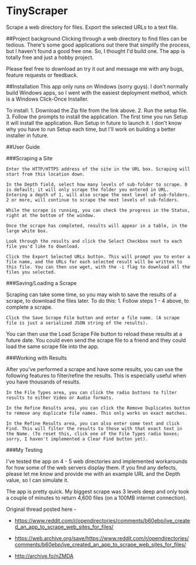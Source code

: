 # TinyScraper
Scrape a web directory for files. Export the selected URLs to a text file.

##Project background 
Clicking through a web directory to find files can be tedious. There's some good applications out there that simplify the process, but I haven't found a good free one. So, I thought I'd build one. The app is totally free and just a hobby project.

Please feel free to download an try it out and message me with any bugs, feature requests or feedback.

##Installation 
This app only runs on Windows (sorry guys). I don't normally build Windows apps, so I went with the easiest deployment method, which is a Windows Click-Once Installer.

To install: 1. Download the Zip file from the link above. 2. Run the setup file. 3. Follow the prompts to install the application. The first time you run Setup it will install the application. Run Setup in future to launch it. I don't know why you have to run Setup each time, but I'll work on building a better installer in future.

##User Guide

###Scraping a Site

    Enter the HTTP/HTTPS address of the site in the URL box. Scraping will start from this location down.

    In the Depth field, select how many levels of sub-folder to scrape. 0 is default; it will only scrape the folder you entered in URL. Entering a depth of 1, will also scrape the next level of sub-folders. 2 or more, will continue to scrape the next levels of sub-folders.

    While the scrape is running, you can check the progress in the Status, right at the bottom of the window.

    Once the scrape has completed, results will appear in a table, in the large white box.

    Look through the results and click the Select Checkbox next to each file you'd like to download.

    Click the Export Selected URLs button. This will prompt you to enter a file name, and the URLs for each selected result will be written to this file. You can then use wget, with the -i flag to download all the files you selected.

###Saving/Loading a Scrape

Scraping can take some time, so you may wish to save the results of a scrape, to download the files later. To do this: 1. Follow steps 1 - 4 above, to complete a scrape.

    Click the Save Scrape File button and enter a file name. (A scrape file is just a serialized JSON string of the results).

You can then use the Load Scrape File button to reload these results at a future date. You could even send the scrape file to a friend and they could load the same scrape file into the app.

###Working with Results

After you've performed a scrape and have some results, you can use the following features to filter/refine the results. This is especially useful when you have thousands of results.

    In the File Types area, you can click the radio buttons to filter results to either Video or Audio formats.

    In the Refine Results area, you can click the Remove Duplicates button to remove any duplicate file names. This only works on exact matches.

    In the Refine Results area, you can also enter some text and click Find. This will filter the results to those with that exact text in the Name. (To reset this, click one of the File Types radio boxes; sorry, I haven't implemented a Clear Find button yet).

###My Testing

I've tested the app on 4 - 5 web directories and implemented workarounds for how some of the web servers display them. If you find any defects, please let me know and provide me with an example URL and the Depth value, so I can simulate it.

The app is pretty quick. My biggest scrape was 3 levels deep and only took a couple of minutes to return 4,600 files (on a 100MB internet connection).

Original thread posted here - 

* https://www.reddit.com/r/opendirectories/comments/b60ebp/ive_created_an_app_to_scrape_web_sites_for_files/

* https://web.archive.org/save/https://www.reddit.com/r/opendirectories/comments/b60ebp/ive_created_an_app_to_scrape_web_sites_for_files/

* http://archive.fo/nZMDA
